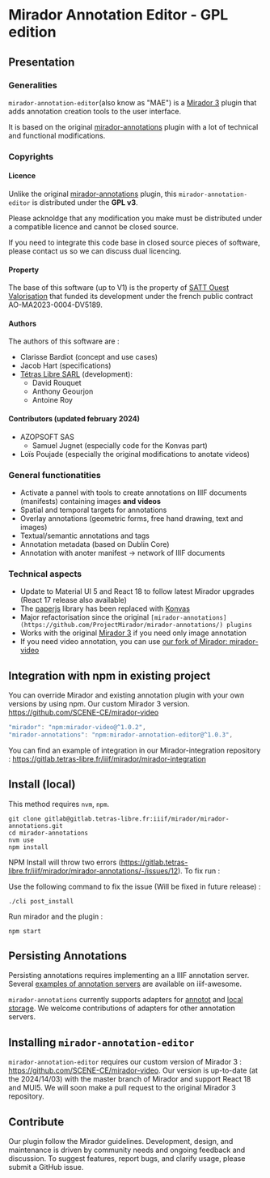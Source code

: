# Mirador Annotation Editor - GPL edition

## Presentation

### Generalities

`mirador-annotation-editor`(also know as "MAE") is a [Mirador 3](https://github.com/projectmirador/mirador) plugin that adds annotation creation tools to the user interface. 

It is based on the original [mirador-annotations](https://github.com/ProjectMirador/mirador-annotations/) plugin with a lot of technical and functional modifications.

### Copyrights

#### Licence

Unlike the original [mirador-annotations](https://github.com/ProjectMirador/mirador-annotations/) plugin, this `mirador-annotation-editor` is distributed under the **GPL v3**.

Please acknoldge that any modification you make must be distributed under a compatible licence and cannot be closed source.

If you need to integrate this code base in closed source pieces of software, please contact us so we can discuss dual licencing. 

#### Property

The base of this software (up to V1) is the property of [SATT Ouest Valorisation](https://www.ouest-valorisation.fr/) that funded its development under the french public contract AO-MA2023-0004-DV5189.

#### Authors 

The authors of this software are :

- Clarisse Bardiot (concept and use cases)
- Jacob Hart (specifications)
- [Tétras Libre SARL](https://tetras-libre.fr) (development):
  - David Rouquet
  - Anthony Geourjon
  - Antoine Roy

#### Contributors (updated february 2024)

- AZOPSOFT SAS 
  - Samuel Jugnet (especially code for the Konvas part)
- Loïs Poujade (especially the original modifications to anotate videos)

### General functionatities 

- Activate a pannel with tools to create annotations on IIIF documents (manifests) containing images **and videos**
- Spatial and temporal targets for annotations
- Overlay annotations (geometric forms, free hand drawing, text and images)
- Textual/semantic annotations and tags
- Annotation metadata (based on Dublin Core)
- Annotation with anoter manifest -> network of IIIF documents

### Technical aspects 

- Update to Material UI 5 and React 18 to follow latest Mirador upgrades (React 17 release also available)
- The [paperjs](http://paperjs.org/ ) library has been replaced with [Konvas](https://konvajs.org) 
- Major refactorisation since the original `[mirador-annotations](https://github.com/ProjectMirador/mirador-annotations/) plugins`
- Works with the original [Mirador 3](https://github.com/projectmirador/mirador) if you need only image annotation
- If you need video annotation, you can use [our fork of Mirador: mirador-video](https://gitlab.tetras-libre.fr/iiif/mirador/mirador-video)


## Integration with npm in existing project

You can override Mirador and existing annotation plugin with your own versions by using npm.
Our custom Mirador 3 version. https://github.com/SCENE-CE/mirador-video

```js
"mirador": "npm:mirador-video@^1.0.2",
"mirador-annotations": "npm:mirador-annotation-editor@^1.0.3",
```

You can find an example of integration in our Mirador-integration repository : https://gitlab.tetras-libre.fr/iiif/mirador/mirador-integration

## Install (local)

This method requires `nvm`, `npm`.

```
git clone gitlab@gitlab.tetras-libre.fr:iiif/mirador/mirador-annotations.git
cd mirador-annotations
nvm use
npm install
```
NPM Install will throw two errors  (https://gitlab.tetras-libre.fr/iiif/mirador/mirador-annotations/-/issues/12). To fix run : 

Use the following command to fix the issue (Will be fixed in future release) : 
```
./cli post_install
```

Run mirador and the plugin :

```
npm start
```

## Persisting Annotations
Persisting annotations requires implementing an a IIIF annotation server. Several [examples of annotation servers](https://github.com/IIIF/awesome-iiif#annotation-servers) are available on iiif-awesome.

`mirador-annotations` currently supports adapters for [annotot](https://github.com/ProjectMirador/mirador-annotations/blob/master/src/AnnototAdapter.js) and [local storage](https://github.com/ProjectMirador/mirador-annotations/blob/master/src/LocalStorageAdapter.js). We welcome contributions of adapters for other annotation servers.

## Installing `mirador-annotation-editor`

`mirador-annotation-editor` requires our custom version of Mirador 3 : https://github.com/SCENE-CE/mirador-video. 
Our version is up-to-date (at the 2024/14/03) with the master branch of Mirador and support React 18 and MUI5. We will soon make a pull request to the original Mirador 3 repository.

## Contribute

Our plugin follow the Mirador guidelines. Development, design, and maintenance is driven by community needs and ongoing feedback and discussion.
To suggest features, report bugs, and clarify usage, please submit a GitHub issue.

